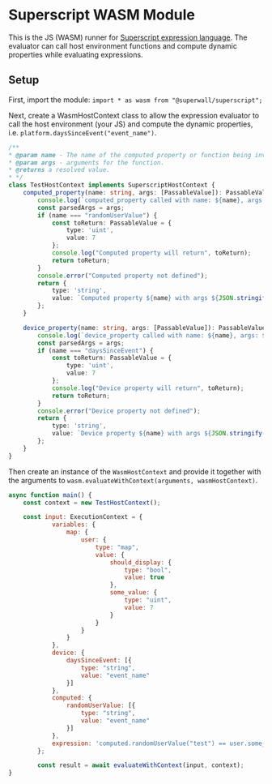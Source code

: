 # Superscript WASM Module

This is the JS (WASM) runner for [Superscript expression language](https://github.com/superwall/Superscript).
The evaluator can call host environment functions and compute dynamic properties while evaluating expressions.

## Setup

First, import the module:
`import * as wasm from "@superwall/superscript";`

Next, create a WasmHostContext class to allow the expression evaluator to call the host environment (your JS)
and compute the dynamic properties, i.e. `platform.daysSinceEvent("event_name")`.

```typescript
/**
* @param name - The name of the computed property or function being invoked.
* @param args - arguments for the function.
* @returns a resolved value.
* */
class TestHostContext implements SuperscriptHostContext {
    computed_property(name: string, args: [PassableValue]): PassableValue {
        console.log(`computed_property called with name: ${name}, args: ${JSON.stringify(args)}`);
        const parsedArgs = args;
        if (name === "randomUserValue") {
            const toReturn: PassableValue = {
                type: 'uint',
                value: 7
            };
            console.log("Computed property will return", toReturn);
            return toReturn;
        }
        console.error("Computed property not defined");
        return {
            type: 'string',
            value: `Computed property ${name} with args ${JSON.stringify(args)}`
        };
    }

    device_property(name: string, args: [PassableValue]): PassableValue {
        console.log(`device_property called with name: ${name}, args: ${JSON.stringify(args)}`);
        const parsedArgs = args;
        if (name === "daysSinceEvent") {
            const toReturn: PassableValue = {
                type: 'uint',
                value: 7
            };
            console.log("Device property will return", toReturn);
            return toReturn;
        }
        console.error("Device property not defined");
        return {
            type: 'string',
            value: `Device property ${name} with args ${JSON.stringify(args)}`
        };
    }
}
```


Then create an instance of the `WasmHostContext` and provide it together with the arguments to
`wasm.evaluateWithContext(arguments, wasmHostContext)`.

```javascript
async function main() {
    const context = new TestHostContext();

    const input: ExecutionContext = {
            variables: {
                map: {
                    user: {
                        type: "map",
                        value: {
                            should_display: {
                                type: "bool",
                                value: true
                            },
                            some_value: {
                                type: "uint",
                                value: 7
                            }
                        }
                    }
                }
            },
            device: {
                daysSinceEvent: [{
                    type: "string",
                    value: "event_name"
                }]
            },
            computed: {
                randomUserValue: [{
                    type: "string",
                    value: "event_name"
                }]
            },
            expression: 'computed.randomUserValue("test") == user.some_value'
        };

        const result = await evaluateWithContext(input, context);
}
```

